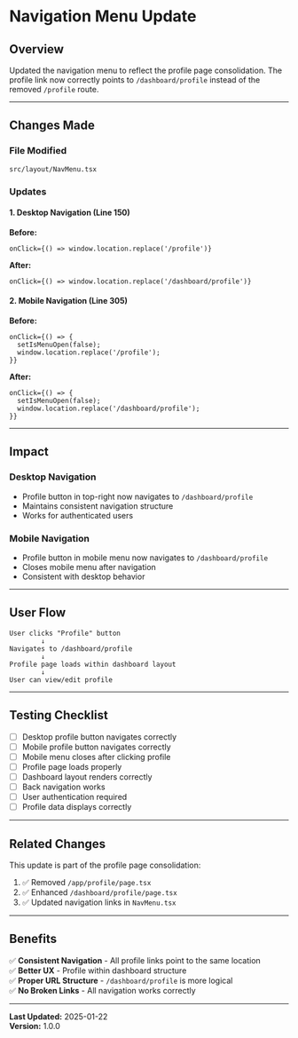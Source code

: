# Navigation Menu Update

## Overview

Updated the navigation menu to reflect the profile page consolidation. The profile link now correctly points to `/dashboard/profile` instead of the removed `/profile` route.

---

## Changes Made

### **File Modified**
`src/layout/NavMenu.tsx`

### **Updates**

#### **1. Desktop Navigation (Line 150)**
**Before:**
```tsx
onClick={() => window.location.replace('/profile')}
```

**After:**
```tsx
onClick={() => window.location.replace('/dashboard/profile')}
```

#### **2. Mobile Navigation (Line 305)**
**Before:**
```tsx
onClick={() => {
  setIsMenuOpen(false);
  window.location.replace('/profile');
}}
```

**After:**
```tsx
onClick={() => {
  setIsMenuOpen(false);
  window.location.replace('/dashboard/profile');
}}
```

---

## Impact

### **Desktop Navigation**
- Profile button in top-right now navigates to `/dashboard/profile`
- Maintains consistent navigation structure
- Works for authenticated users

### **Mobile Navigation**
- Profile button in mobile menu now navigates to `/dashboard/profile`
- Closes mobile menu after navigation
- Consistent with desktop behavior

---

## User Flow

```
User clicks "Profile" button
        ↓
Navigates to /dashboard/profile
        ↓
Profile page loads within dashboard layout
        ↓
User can view/edit profile
```

---

## Testing Checklist

- [ ] Desktop profile button navigates correctly
- [ ] Mobile profile button navigates correctly
- [ ] Mobile menu closes after clicking profile
- [ ] Profile page loads properly
- [ ] Dashboard layout renders correctly
- [ ] Back navigation works
- [ ] User authentication required
- [ ] Profile data displays correctly

---

## Related Changes

This update is part of the profile page consolidation:
1. ✅ Removed `/app/profile/page.tsx`
2. ✅ Enhanced `/dashboard/profile/page.tsx`
3. ✅ Updated navigation links in `NavMenu.tsx`

---

## Benefits

✅ **Consistent Navigation** - All profile links point to the same location  
✅ **Better UX** - Profile within dashboard structure  
✅ **Proper URL Structure** - `/dashboard/profile` is more logical  
✅ **No Broken Links** - All navigation works correctly  

---

**Last Updated:** 2025-01-22  
**Version:** 1.0.0
